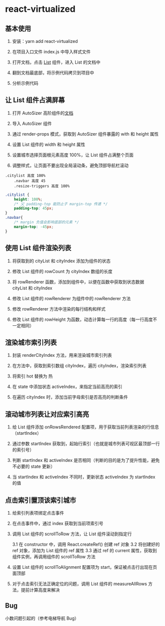 # react-virtualized

## 基本使用

1. 安装：yarn add react-virtualized

2. 在项目入口文件 index.js 中导入样式文件

3. 打开文档，点击 [List](https://github.com/bvaughn/react-virtualized/blob/master/docs/List.md) 组件，进入 List 的文档中

4. 翻到文档最底部，将示例代码拷贝到项目中

5. 分析示例代码

## 让 List 组件占满屏幕

1. 打开 AutoSizer 高阶组件的[文档](https://github.com/bvaughn/react-virtualized/blob/master/docs/AutoSizer.md#autosizer)

2. 导入 AutoSizer 组件

3. 通过 render-props 模式，获取到 AutoSizer 组件暴露的 with 和 height 属性

4. 设置 List 组件的 width 和 height 属性

5. 设置城市选择页面根元素高度 100%，让 List 组件占满整个页面

6. 调整样式，让页面不要出现全局滚动条，避免顶部导航栏滚动

```
.citylist 高度 100%
    .navbar 高度 45
    .resize-triggers 高度 100%
```

```css
.citylist {
    height: 100%;
    /* 父 padding-top 能防止子 margin-top 传递 */
    padding-top: 45px;
}
.navbar{
    /* margin 负值会影响底部的元素 */
    margin-top: -45px;
}
```

## 使用 List 组件渲染列表

1. 将获取到的 cityList 和 cityIndex 添加为组件的状态

2. 修改 List 组件的 rowCount 为 cityIndex 数组的长度

3. 将 rowRenderer 函数，添加到组件中，以便在函数中获取到状态数据 cityList 和 cityIndex

4. 修改 List 组件的 rowRenderer 为组件中的 rowRenderer 方法

5. 修改 rowRenderer 方法中渲染的每行结构和样式

6. 修改 List 组件的 rowHeight 为函数，动态计算每一行的高度（每一行高度不一定相同）

## 渲染城市索引列表

1. 封装 renderCityIndex 方法，用来渲染城市索引列表

2. 在方法中，获取到索引数组 cityIndex，遍历 cityIndex，渲染索引列表

3. 将索引 hot 替换为 热

4. 在 state 中添加状态 activeIndex，来指定当前高亮的索引

5. 在遍历 cityIndex 时，添加当前字母索引是否高亮的判断条件

## 滚动城市列表让对应索引高亮

1. 给 List 组件添加 onRowsRendered 配置项，用于获取当前列表渲染的行信息（startIndex）

2. 通过参数 startIndex 获取到，起始行索引（也就是城市列表可视区最顶部一行的索引号）

3. 判断 startIndex 和 activeIndex 是否相同（判断的目的是为了提升性能，避免不必要的 state 更新）

4. 当 startIndex 和 activeIndex 不同时，更新状态 activeIndex 为 startIndex 的值

## 点击索引置顶该索引城市

1. 给索引列表项绑定点击事件

2. 在点击事件中，通过 index 获取到当前项索引号

3. 调用 List 组件的 scrollToRow 方法，让 List 组件滚动到指定行

    3.1 在 constructor 中，调用 React.createRef() 创建 ref 对象
    3.2 将创建好的 ref 对象，添加为 List 组件的 ref 属性
    3.3 通过 ref 的 current 属性，获取到组件实例，再调用组件的 scrollToRow 方法

4. 设置 List 组件的 scrollToAlignment 配置项为 start，保证被点击行出现在页面顶部

5. 对于点击索引无法正确定位的问题，调用 List 组件的 measureAllRows 方法，提前计算高度来解决

## Bug

小数问题引起的（参考电梯导航 Bug）